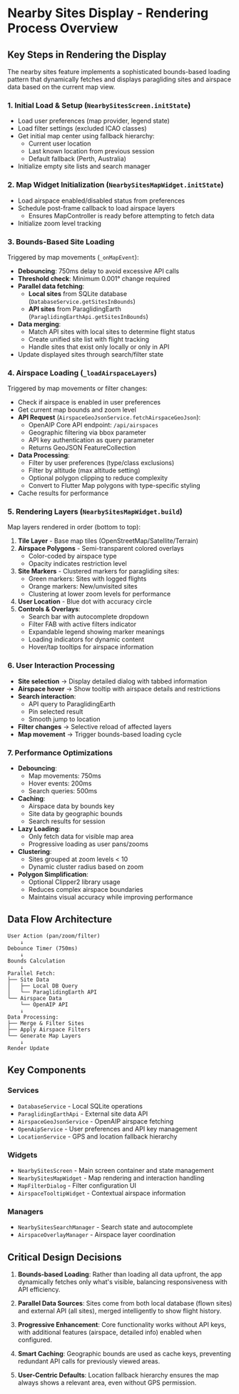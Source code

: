 # Nearby Sites Display - Rendering Process Overview

## Key Steps in Rendering the Display

The nearby sites feature implements a sophisticated bounds-based loading pattern that dynamically fetches and displays paragliding sites and airspace data based on the current map view.

### 1. Initial Load & Setup (`NearbySitesScreen.initState`)

- Load user preferences (map provider, legend state)
- Load filter settings (excluded ICAO classes)
- Get initial map center using fallback hierarchy:
  - Current user location
  - Last known location from previous session
  - Default fallback (Perth, Australia)
- Initialize empty site lists and search manager

### 2. Map Widget Initialization (`NearbySitesMapWidget.initState`)

- Load airspace enabled/disabled status from preferences
- Schedule post-frame callback to load airspace layers
  - Ensures MapController is ready before attempting to fetch data
- Initialize zoom level tracking

### 3. Bounds-Based Site Loading

Triggered by map movements (`_onMapEvent`):

- **Debouncing**: 750ms delay to avoid excessive API calls
- **Threshold check**: Minimum 0.001° change required
- **Parallel data fetching**:
  - **Local sites** from SQLite database (`DatabaseService.getSitesInBounds`)
  - **API sites** from ParaglidingEarth (`ParaglidingEarthApi.getSitesInBounds`)
- **Data merging**:
  - Match API sites with local sites to determine flight status
  - Create unified site list with flight tracking
  - Handle sites that exist only locally or only in API
- Update displayed sites through search/filter state

### 4. Airspace Loading (`_loadAirspaceLayers`)

Triggered by map movements or filter changes:

- Check if airspace is enabled in user preferences
- Get current map bounds and zoom level
- **API Request** (`AirspaceGeoJsonService.fetchAirspaceGeoJson`):
  - OpenAIP Core API endpoint: `/api/airspaces`
  - Geographic filtering via bbox parameter
  - API key authentication as query parameter
  - Returns GeoJSON FeatureCollection
- **Data Processing**:
  - Filter by user preferences (type/class exclusions)
  - Filter by altitude (max altitude setting)
  - Optional polygon clipping to reduce complexity
  - Convert to Flutter Map polygons with type-specific styling
- Cache results for performance

### 5. Rendering Layers (`NearbySitesMapWidget.build`)

Map layers rendered in order (bottom to top):

1. **Tile Layer** - Base map tiles (OpenStreetMap/Satellite/Terrain)
2. **Airspace Polygons** - Semi-transparent colored overlays
   - Color-coded by airspace type
   - Opacity indicates restriction level
3. **Site Markers** - Clustered markers for paragliding sites:
   - Green markers: Sites with logged flights
   - Orange markers: New/unvisited sites
   - Clustering at lower zoom levels for performance
4. **User Location** - Blue dot with accuracy circle
5. **Controls & Overlays**:
   - Search bar with autocomplete dropdown
   - Filter FAB with active filters indicator
   - Expandable legend showing marker meanings
   - Loading indicators for dynamic content
   - Hover/tap tooltips for airspace information

### 6. User Interaction Processing

- **Site selection** → Display detailed dialog with tabbed information
- **Airspace hover** → Show tooltip with airspace details and restrictions
- **Search interaction**:
  - API query to ParaglidingEarth
  - Pin selected result
  - Smooth jump to location
- **Filter changes** → Selective reload of affected layers
- **Map movement** → Trigger bounds-based loading cycle

### 7. Performance Optimizations

- **Debouncing**:
  - Map movements: 750ms
  - Hover events: 200ms
  - Search queries: 500ms
- **Caching**:
  - Airspace data by bounds key
  - Site data by geographic bounds
  - Search results for session
- **Lazy Loading**:
  - Only fetch data for visible map area
  - Progressive loading as user pans/zooms
- **Clustering**:
  - Sites grouped at zoom levels < 10
  - Dynamic cluster radius based on zoom
- **Polygon Simplification**:
  - Optional Clipper2 library usage
  - Reduces complex airspace boundaries
  - Maintains visual accuracy while improving performance

## Data Flow Architecture

```
User Action (pan/zoom/filter)
    ↓
Debounce Timer (750ms)
    ↓
Bounds Calculation
    ↓
Parallel Fetch:
├── Site Data
│   ├── Local DB Query
│   └── ParaglidingEarth API
└── Airspace Data
    └── OpenAIP API
    ↓
Data Processing:
├── Merge & Filter Sites
├── Apply Airspace Filters
└── Generate Map Layers
    ↓
Render Update
```

## Key Components

### Services

- `DatabaseService` - Local SQLite operations
- `ParaglidingEarthApi` - External site data API
- `AirspaceGeoJsonService` - OpenAIP airspace fetching
- `OpenAipService` - User preferences and API key management
- `LocationService` - GPS and location fallback hierarchy

### Widgets

- `NearbySitesScreen` - Main screen container and state management
- `NearbySitesMapWidget` - Map rendering and interaction handling
- `MapFilterDialog` - Filter configuration UI
- `AirspaceTooltipWidget` - Contextual airspace information

### Managers

- `NearbySitesSearchManager` - Search state and autocomplete
- `AirspaceOverlayManager` - Airspace layer coordination

## Critical Design Decisions

1. **Bounds-based Loading**: Rather than loading all data upfront, the app dynamically fetches only what's visible, balancing responsiveness with API efficiency.

2. **Parallel Data Sources**: Sites come from both local database (flown sites) and external API (all sites), merged intelligently to show flight history.

3. **Progressive Enhancement**: Core functionality works without API keys, with additional features (airspace, detailed info) enabled when configured.

4. **Smart Caching**: Geographic bounds are used as cache keys, preventing redundant API calls for previously viewed areas.

5. **User-Centric Defaults**: Location fallback hierarchy ensures the map always shows a relevant area, even without GPS permission.
